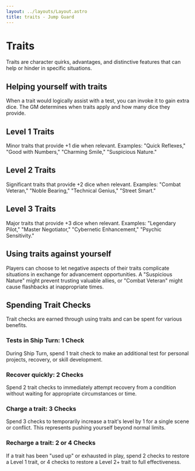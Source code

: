 ```yaml
---
layout: ../layouts/Layout.astro
title: traits - Jump Guard
---
```


# Traits

Traits are character quirks, advantages, and distinctive features that can help or hinder in specific situations.

## Helping yourself with traits

When a trait would logically assist with a test, you can invoke it to gain extra dice. The GM determines when traits apply and how many dice they provide.

## Level 1 Traits

Minor traits that provide +1 die when relevant. Examples: "Quick Reflexes," "Good with Numbers," "Charming Smile," "Suspicious Nature."

## Level 2 Traits

Significant traits that provide +2 dice when relevant. Examples: "Combat Veteran," "Noble Bearing," "Technical Genius," "Street Smart."

## Level 3 Traits

Major traits that provide +3 dice when relevant. Examples: "Legendary Pilot," "Master Negotiator," "Cybernetic Enhancement," "Psychic Sensitivity."

## Using traits against yourself

Players can choose to let negative aspects of their traits complicate situations in exchange for advancement opportunities. A "Suspicious Nature" might prevent trusting valuable allies, or "Combat Veteran" might cause flashbacks at inappropriate times.

## Spending Trait Checks

Trait checks are earned through using traits and can be spent for various benefits.

### Tests in Ship Turn: 1 Check

During Ship Turn, spend 1 trait check to make an additional test for personal projects, recovery, or skill development.

### Recover quickly: 2 Checks

Spend 2 trait checks to immediately attempt recovery from a condition without waiting for appropriate circumstances or time.

### Charge a trait: 3 Checks

Spend 3 checks to temporarily increase a trait's level by 1 for a single scene or conflict. This represents pushing yourself beyond normal limits.

### Recharge a trait: 2 or 4 Checks

If a trait has been "used up" or exhausted in play, spend 2 checks to restore a Level 1 trait, or 4 checks to restore a Level 2+ trait to full effectiveness.
